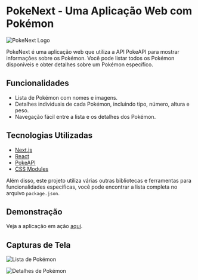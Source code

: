 # PokeNext - Uma Aplicação Web com Pokémon

![PokeNext Logo](/images/pokeball.png)

PokeNext é uma aplicação web que utiliza a API PokeAPI para mostrar informações sobre os Pokémon. Você pode listar todos os Pokémon disponíveis e obter detalhes sobre um Pokémon específico.

## Funcionalidades

- Lista de Pokémon com nomes e imagens.
- Detalhes individuais de cada Pokémon, incluindo tipo, número, altura e peso.
- Navegação fácil entre a lista e os detalhes dos Pokémon.


## Tecnologias Utilizadas

- [Next.js](https://nextjs.org/)
- [React](https://reactjs.org/)
- [PokeAPI](https://pokeapi.co/)
- [CSS Modules](https://github.com/css-modules/css-modules)

Além disso, este projeto utiliza várias outras bibliotecas e ferramentas para funcionalidades específicas, você pode encontrar a lista completa no arquivo `package.json`.

## Demonstração

Veja a aplicação em ação [aqui](https://seu-link-da-aplicacao).

## Capturas de Tela

![Lista de Pokémon](/images/pokenext.png)

![Detalhes de Pokémon](/images/pokenext1.png)
